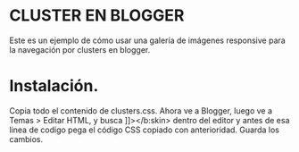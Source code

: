 # CLUSTER EN BLOGGER
Este es un ejemplo de cómo usar una galería de imágenes responsive para la navegación por clusters en blogger. 

# Instalación.

Copia todo el contenido de clusters.css. Ahora ve a Blogger, luego ve a Temas > Editar HTML, y busca  ]]></b:skin> dentro del editor y  antes de esa linea de codigo pega el código CSS copiado con anterioridad. Guarda los cambios.

